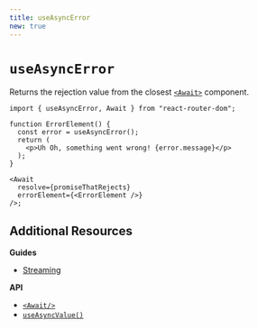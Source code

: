 ```yaml
---
title: useAsyncError
new: true
---
```


# `useAsyncError`

Returns the rejection value from the closest [`<Await>`][await] component.

```tsx [4,12]
import { useAsyncError, Await } from "react-router-dom";

function ErrorElement() {
  const error = useAsyncError();
  return (
    <p>Uh Oh, something went wrong! {error.message}</p>
  );
}

<Await
  resolve={promiseThatRejects}
  errorElement={<ErrorElement />}
/>;
```

## Additional Resources

**Guides**

- [Streaming][streaming]

**API**

- [`<Await/>`][await]
- [`useAsyncValue()`][use_async_value]

[await]: ../components/await
[use_async_value]: ../hooks/use-async-value
[streaming]: ../guides/streaming
